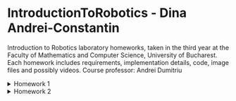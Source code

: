 # IntroductionToRobotics - Dina Andrei-Constantin
Introduction to Robotics laboratory homeworks, taken in the third year at the Faculty of Mathematics and Computer Science, University of Bucharest.
Each homework includes requirements, implementation details, code, image files and possibly videos. 
Course professor: Andrei Dumitriu


<details>
<summary>Homework 1</summary>
<br>

Task Requirements: "Use a separate potentiometer in controlling each of the color of the RGB led (Red, Green and Blue).  The control must be done with digital electronics(aka you must read the value of the potentiometer with Arduino, and write a mapped value to each of the pins connected to the led."

Pictures of the setup:

<img src="https://user-images.githubusercontent.com/99658689/197361062-53204f3e-b34f-4619-b5c0-541bb6c48442.jpg" width="360" height="640" />
<img src="https://user-images.githubusercontent.com/99658689/197361065-4734f1a1-75c0-46c6-82d4-7b6c7cbc0139.jpg" width="360" height="640" />
<img src="https://user-images.githubusercontent.com/99658689/197361066-807e18ae-effc-4eeb-9697-51db8d0ee09e.jpg" width="360" height="640" />
<img src="https://user-images.githubusercontent.com/99658689/197361067-ed2d10cd-f074-4884-9254-b36322cb8759.jpg" width="360" height="640" />
<img src="https://user-images.githubusercontent.com/99658689/197361068-f04b71ca-1c5e-4565-8f69-07c58bb295ad.jpg" width="360" height="640" />
<img src="https://user-images.githubusercontent.com/99658689/197361069-b1e2d4fa-e1c6-48f1-9a74-ac192e90afe3.jpg" width="360" height="640" />
<img src="https://user-images.githubusercontent.com/99658689/197361070-ca0e6c88-79ed-49cd-9ffd-dd0ab1e8f10f.jpg" width="360" height="640" />
<img src="https://user-images.githubusercontent.com/99658689/197361071-b073e61d-a1c7-42f9-ba83-6fb0a0ecb830.jpg" width="360" height="640" />
  

A video of the project in which you can see the way everything works:
https://youtu.be/HYCs1vSOPmo

Source code:

```
const int redLedPin = 11;
const int blueLedPin = 10;
const int greenLedPin = 9;

const int pinRedLevel = A3;
const int pinGreenLevel = A5;
const int pinBlueLevel = A4;

const int LOWER_BOUND_ANALOG_READ = 0;
const int HIGHER_BOUND_ANALOG_READ = 1023;
const int LOWER_BOUND_ANALOG_WRITE = 0;
const int HIGHER_BOUND_ANALOG_WRITE = 255;

int rawRedValue, rawGreenValue, rawBlueValue;
int RGBredValue, RGBgreenValue, RGBblueValue;

void setup() {
  pinMode(redLedPin, OUTPUT);
  pinMode(blueLedPin, OUTPUT);
  pinMode(greenLedPin, OUTPUT);
  pinMode(pinRedLevel, INPUT);
  pinMode(pinBlueLevel, INPUT);
  pinMode(pinGreenLevel, INPUT);
  
  Serial.begin(9600);
}

void loop() {
  // citim valorile de tip input, valoare intreagi din [0,1023]
  rawGreenValue = analogRead(pinGreenLevel); 
  rawRedValue = analogRead(pinRedLevel);
  rawBlueValue = analogRead(pinBlueLevel);
  
  // transformam valorile citite in valori din intervalul [0,255]
  RGBredValue = map(rawRedValue, LOWER_BOUND_ANALOG_READ, HIGHER_BOUND_ANALOG_READ, LOWER_BOUND_ANALOG_WRITE, HIGHER_BOUND_ANALOG_WRITE);
  RGBgreenValue = map(rawGreenValue, LOWER_BOUND_ANALOG_READ, HIGHER_BOUND_ANALOG_READ, LOWER_BOUND_ANALOG_WRITE, HIGHER_BOUND_ANALOG_WRITE);
  RGBblueValue = map(rawBlueValue, LOWER_BOUND_ANALOG_READ, HIGHER_BOUND_ANALOG_READ, LOWER_BOUND_ANALOG_WRITE, HIGHER_BOUND_ANALOG_WRITE);;
  
  // vom seta un threshold in cazul in care device-ul de input nu este perfect: valoriile < 5 se considera ca fiind 0
  if (RGBredValue < 5)
    RGBredValue = 0;

  if (RGBgreenValue < 5)
    RGBgreenValue = 0;

  if (RGBblueValue < 5)
    RGBblueValue = 0;
  
  // trimitem semnalul catre LED
  assignRGBtoLed(RGBredValue, RGBgreenValue, RGBblueValue);
}

void assignRGBtoLed(int r, int g, int b){
  // functia seteaza intensitatile de rosu, verde si albastru LED-ului nostru
  analogWrite(redLedPin, r);
  analogWrite(blueLedPin, g);
  analogWrite(greenLedPin, b);
}
```
</details>




<details>
<summary>Homework 2</summary>
<br>

Task Requirements: 
  Building  the  traffic  lights  for  a  crosswalk.   Using 2 LEDs to represent the traffic lights for people (red and green) and 3 LEDs to represent the traffic lights for cars (red, yellow and green). See the states it needs to go through:
    <br> 1. State 1 (default, reinstated after state 4 ends):  green light for cars,red  light  for  people,  no  sounds.   Duration:  indefinite,  changed  bypressing the button.
    2. State 2 (initiated by counting down 8 seconds after a button press):the  light  should  be  yellow  for  cars,  red  for  people  and  no  sounds.Duration:  3 seconds.
    3. State 3 (initiated after state 2 ends):  red for cars, green for peopleand a beeping sound from the buzzer at a constant interval. Duration:8 seconds.
    4. State 4 (initiated after state 3 ends):  red for cars,blinking greenfor people and a beeping sound from the buzzer,  at a constant in-terval,  faster than the beeping in state 3.  This state should last 4seconds.
  
  Be  careful:  pressing  the  button  in  any  state  other  than  state  1  shouldNOT yield any actions.

Pictures of the setup:

<img src="https://user-images.githubusercontent.com/99658689/199517632-51095031-59dc-4b2b-be39-d3efe7a342c0.jpg" width="360" height="640" />
  
A video of the project in which you can see the way everything works: https://youtu.be/fbVpC9-l-Uo

Source code:

```
// used pins

const int buttonPin = 5;
const int buzzerPin = 6;

const int pedestrianGreenPin = 7;
const int pedestrianRedPin = 8;

const int carGreenPin = 9;
const int carYellowPin = 10;
const int carRedPin = 11;

// used values
const int pedestrianWaitTime = 8000;
const int yellowLightTimer = 3000;
const int pedestrianGreenLightTimer = 8000;
const int pedestrianGreenLightTimer2 = 4000;
const int soundFrequency = 10000;
const int beepingInterval1 = 500;
const int beepingInterval2 = 250;

int sequenceTime = 0;

byte buttonState = 0;
byte currentButtonState = 0;
byte previousButtonState = 0;

bool buttonIsPressable = true;
bool buzzerOn = false;

int buttonPressCount = 0;
byte minimumPressTime = 50;
bool pedestrianGreenLightOn = false;

unsigned long lastReadingTime = 0;
unsigned long waitingSequence, yellowLightSequence, pedestrianGreenLightSequence1, pedestrianGreenLightSequence2;
unsigned long lastBuzzTimer = 0;

void setup() {
  pinMode(buttonPin, INPUT_PULLUP);
  pinMode(buzzerPin, OUTPUT);
  pinMode(pedestrianGreenPin, OUTPUT);
  pinMode(pedestrianRedPin, OUTPUT);
  pinMode(carGreenPin, OUTPUT);
  pinMode(carRedPin, OUTPUT);
  pinMode(carYellowPin, OUTPUT);

  Serial.begin(9600);
}

void loop() {

  constrain(buttonPressCount, 0, 2);


  if (buttonPressCount == 0){
    noTone(buzzerPin);
    digitalWrite(pedestrianGreenPin, LOW);
    digitalWrite(pedestrianRedPin, HIGH);
    digitalWrite(carRedPin, LOW);
    digitalWrite(carGreenPin, HIGH);
    digitalWrite(carYellowPin, LOW);
  }

  currentButtonState = !digitalRead(buttonPin);


  if (buttonIsPressable)
    if (currentButtonState != previousButtonState)
      if (millis() - lastReadingTime > minimumPressTime)
          {
            buttonPressCount++;
            previousButtonState = currentButtonState;
            lastReadingTime = millis();
            if (buttonPressCount % 2 == 0){
              waitingSequence = millis() + pedestrianWaitTime;
              yellowLightSequence = yellowLightTimer + waitingSequence;
              pedestrianGreenLightSequence1 = pedestrianGreenLightTimer + yellowLightSequence;
              pedestrianGreenLightSequence2 = pedestrianGreenLightTimer2 + pedestrianGreenLightSequence1;
            }
          }

  if (buttonPressCount % 2 == 0 && buttonPressCount){
    buttonIsPressable = false; // in case a pedestrian spams the button, it will only initiate a sequence the first time it's pressed

    if (millis() < waitingSequence); // pedestrians waiting for green light timer

    else if (millis() < yellowLightSequence){
        digitalWrite(carGreenPin, LOW);
        digitalWrite(carYellowPin, HIGH);
        delay(1);
    }  

    else if (millis() < pedestrianGreenLightSequence1){
      digitalWrite(carYellowPin, LOW);
      digitalWrite(carRedPin, HIGH);
      if (millis() - lastBuzzTimer > beepingInterval1)
        {
        if (buzzerOn)
          noTone(buzzerPin);
        else tone(buzzerPin, soundFrequency, pedestrianGreenLightTimer);
        lastBuzzTimer = millis();
        buzzerOn = !buzzerOn;
        pedestrianGreenLightOn = true;
        }
      
      digitalWrite(pedestrianGreenPin, HIGH);
      digitalWrite(pedestrianRedPin, LOW);
      delay(1);

    }  
    else if (millis() < pedestrianGreenLightSequence2){
      if (millis() - lastBuzzTimer > beepingInterval2)
        {
        if (buzzerOn){
          digitalWrite(pedestrianGreenPin, LOW);
          noTone(buzzerPin);

        }
        else {         
          digitalWrite(pedestrianGreenPin, HIGH);
          tone(buzzerPin, soundFrequency, pedestrianGreenLightTimer);
        }

        lastBuzzTimer = millis();
        buzzerOn = !buzzerOn;
        pedestrianGreenLightOn = !pedestrianGreenLightOn;
        }
      
      delay(1);

    }  
    else{
      noTone(buzzerPin);
      digitalWrite(pedestrianGreenPin, LOW);
      digitalWrite(pedestrianRedPin, HIGH);
      digitalWrite(carRedPin, LOW);
      digitalWrite(carGreenPin, HIGH);
      digitalWrite(carYellowPin, LOW);
      delay(1);
      buttonIsPressable=true;
    }  
    
  }  
  delay(1);    
}
```
</details>


